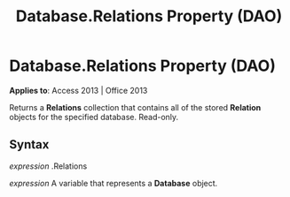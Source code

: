 ﻿---
title: Database.Relations Property (DAO)
TOCTitle: Relations Property
ms:assetid: 7b2f9cfb-72f2-4641-8af9-3a4d1cd887ce
ms:mtpsurl: https://msdn.microsoft.com/library/Ff196193(v=office.15)
ms:contentKeyID: 48545809
ms.date: 09/18/2015
mtps_version: v=office.15
f1_keywords:
- dao360.chm1052922
f1_categories:
- Office.Version=v15
---

# Database.Relations Property (DAO)


**Applies to**: Access 2013 | Office 2013

Returns a **Relations** collection that contains all of the stored **Relation** objects for the specified database. Read-only.

## Syntax

*expression* .Relations

*expression* A variable that represents a **Database** object.

